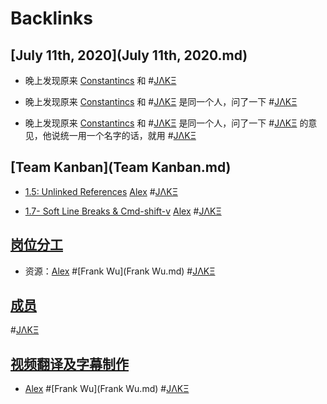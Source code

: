 
# Backlinks
## [July 11th, 2020](July 11th, 2020.md)
- 晚上发现原来 [Constantincs](Constantincs.md) 和 #[JΛKΞ](JΛKΞ.md)

- 晚上发现原来 [Constantincs](Constantincs.md) 和 #[JΛKΞ](JΛKΞ.md) 是同一个人，问了一下 #[JΛKΞ](JΛKΞ.md)

- 晚上发现原来 [Constantincs](Constantincs.md) 和 #[JΛKΞ](JΛKΞ.md) 是同一个人，问了一下 #[JΛKΞ](JΛKΞ.md) 的意见，他说统一用一个名字的话，就用 #[JΛKΞ](JΛKΞ.md)

## [Team Kanban](Team Kanban.md)
- [1.5: Unlinked References](https://www.notion.so/1-5-Unlinked-References-9ab449a5dde74ef4bc016927fe2c46d1) [Alex](Alex.md) #[JΛKΞ](JΛKΞ.md)

- [1.7- Soft Line Breaks & Cmd-shift-v](https://www.notion.so/1-7-Soft-Line-Breaks-Cmd-shift-v-db913a901cab43ff84cc19bf36ade4dd) [Alex](Alex.md) #[JΛKΞ](JΛKΞ.md)

## [岗位分工](岗位分工.md)
- 资源：[Alex](Alex.md) #[Frank Wu](Frank Wu.md) #[JΛKΞ](JΛKΞ.md)

## [成员](成员.md)

#[JΛKΞ](JΛKΞ.md)

## [视频翻译及字幕制作](视频翻译及字幕制作.md)
- [Alex](Alex.md) #[Frank Wu](Frank Wu.md) #[JΛKΞ](JΛKΞ.md)

